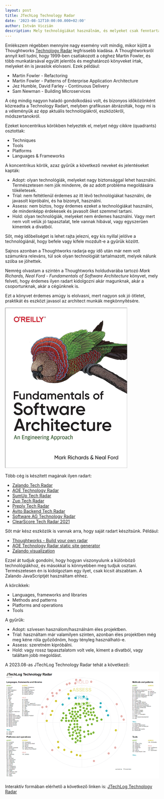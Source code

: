 ```yaml
---
layout: post
title: JTechLog Technology Radar
date: '2023-08-12T10:00:00.000+02:00'
author: István Viczián
description: Mely technológiákat használnám, és melyeket csak fenntartásokkal?
---
```


Emlékszem régebben mennyire nagy esemény volt mindig, mikor kijött a Thoughtworks
[Technology Radar](https://www.thoughtworks.com/radar) legfrissebb kiadása.
A Thoughtworksről annyit kell tudni, hogy 1999-ben csatlakozott a céghez
Martin Fowler, és több munkatársával együtt jelentős és meghatározó könyveket írtak,
melyeket én is javaslok elolvasni. Ezek például:

* Martin Fowler - Refactoring
* Martin Fowler - Patterns of Enterprise Application Architecture
* Jez Humble, David Farley - Continuous Delivery
* Sam Newman - Building Microservices

A cég mindig nagyon haladó gondolkodású volt, és bizonyos időközönként
közreadta a Technology Radart, melyben grafikusan ábrázolták, hogy mi is
a véleményük az épp aktuális technológiákról, eszközökről, módszertanokról.

<!-- more -->

Ezeket koncentrikus körökben helyezték el, melyet négy cikkre (quadrants) osztottak:

* Techniques
* Tools
* Platforms
* Languages & Frameworks

A koncentrikus körök, azaz gyűrűk a következő neveket és jelentéseket kapták:

* Adopt: olyan technológiák, melyeket nagy biztonsággal lehet használni. Természetesen
  nem jók mindenre, de az adott probléma megoldására tökéletesek.
* Trial: nem feltétlenül érdemes az itt lévő technológiákat használni, de javasolt kipróbálni,
  és ha bizonyít, használni.
* Assess: nem biztos, hogy érdemes ezeket a technológiákat használni, de mindenképp érdekesek és javasolt
  őket szemmel tartani.
* Hold: olyan technológiák, melyeket nem érdemes használni. Vagy mert nem volt velük jó tapasztalat,
  tele vannak hibával, vagy egyszerűen kimentek a divatból.

Sőt, még időbeliséget is lehet rajta jelezni, egy kis nyillal jelölve a technológiánál, hogy befele vagy
kifele mozdult-e a gyűrűk között.

Sajnos azonban a Thoughtworks radarja egy idő után már nem volt számunkra releváns, túl sok olyan 
technológiát tartalmazott, melyek nálunk szóba se jöhettek.

Nemrég olvastam a szintén a Thoughtworks holdudvarába tartozó 
_Mark Richards, Neal Ford - Fundamentals of Software Architecture_ könyvet, mely felveti, hogy
érdemes ilyen radart kidolgozni akár magunknak, akár a csoportunknak, akár a cégünknek is.

Ezt a könyvet érdemes amúgy is elolvasni, mert nagyon sok jó ötletet, praktikát és eszközt
javasol az architect munkák megkönnyítésére.

<a href="/artifacts/posts/2023-08-12-technology-radar/Fundamentals_of_Software_Architecture.jpg" data-lightbox="post-images">![Fundamentals of Software Architecture](/artifacts/posts/2023-08-12-technology-radar/Fundamentals_of_Software_Architecture_400px.png)</a>

Több cég is készített magának ilyen radart:

* [Zalando Tech Radar](https://opensource.zalando.com/tech-radar/)
* [AOE Technology Radar](https://www.aoe.com/techradar/index.html)
* [SumUp Tech Radar](https://medium.com/inside-sumup/tech-at-sumup-its-on-our-radar-fab975ac3d17)
* [Zup Tech Radar](https://opensource.zup.com.br/radar/radar/)
* [Preply Tech Radar](https://tech-radar.preply.com/)
* [Avito Backend Tech Radar](https://techradar.avito.ru/backend)
* [Software AG Technology Radar](https://techradar.softwareag.com/)
* [ClearScore Tech Radar 2021](https://medium.com/clearscore/clearscore-tech-radar-2021-549f2f62c95b)

Sőt már kész eszközök is vannak arra, hogy saját radart készítsünk. Például:

* [Thoughtworks - Build your own radar](https://www.thoughtworks.com/radar/byor)
* [AOE Technology Radar static site generator](https://github.com/AOEpeople/aoe_technology_radar)
* [Zalando visualization](https://github.com/zalando/tech-radar)

Ezzel át tudjuk gondolni, hogy hogyan viszonyulunk a különböző technológiákhoz, és
másokkal is könnyebben meg tudjuk osztani. Természetesen én is kidolgoztam egy ilyet, csak kicsit átszabtam.
A Zalando JavaScriptjét használtam ehhez.

A körcikkek:

* Languages, frameworks and libraries
* Methods and patterns
* Platforms and operations
* Tools

A gyűrűk:

* Adopt: szívesen használom/használnám éles projektben.
* Trial: használtam már valamilyen szinten, azonban éles projektben még meg kéne róla győződnöm, hogy tényleg használható-e.
* Assess: szeretném kipróbálni.
* Hold: vagy rossz tapasztalatom volt vele, kiment a divatból, vagy találtam jobb megoldást.

A 2023.08-as JTechLog Technology Radar tehát a következő:

<a href="/artifacts/posts/2023-08-12-technology-radar/jtechlog-technology-radar.png" data-lightbox="post-images">![Fundamentals of Software Architecture](/artifacts/posts/2023-08-12-technology-radar/jtechlog-technology-radar_700px.png)</a>

Interaktív formában elérhető a következő linken is: [JTechLog Technology Radar](/artifacts/technology-radar/index.html)


  
